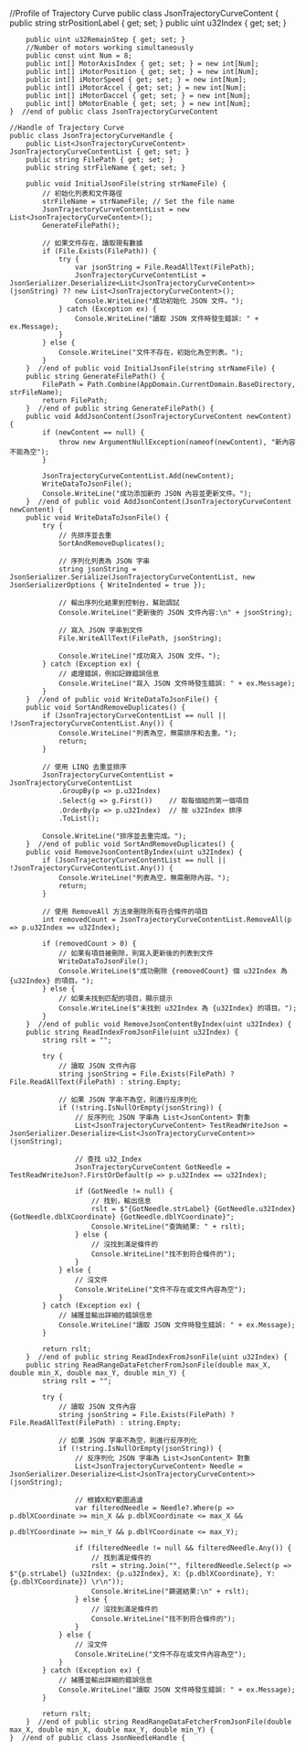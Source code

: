    //Profile of Trajectory Curve 
    public class JsonTrajectoryCurveContent {
        public string strPositionLabel { get; set; }
        public uint u32Index { get; set; }

        public uint u32RemainStep { get; set; }
        //Number of motors working simultaneously
        public const uint Num = 8;
        public int[] MotorAxisIndex { get; set; } = new int[Num];
        public int[] iMotorPosition { get; set; } = new int[Num];
        public int[] iMotorSpeed { get; set; } = new int[Num];
        public int[] iMotorAccel { get; set; } = new int[Num];
        public int[] iMotorDaccel { get; set; } = new int[Num];
        public int[] bMotorEnable { get; set; } = new int[Num];
    }  //end of public class JsonTrajectoryCurveContent

    //Handle of Trajectory Curve
    public class JsonTrajectoryCurveHandle {
        public List<JsonTrajectoryCurveContent> JsonTrajectoryCurveContentList { get; set; }
        public string FilePath { get; set; }
        public string strFileName { get; set; }

        public void InitialJsonFile(string strNameFile) {
            // 初始化列表和文件路徑
            strFileName = strNameFile; // Set the file name
            JsonTrajectoryCurveContentList = new List<JsonTrajectoryCurveContent>();
            GenerateFilePath();

            // 如果文件存在，讀取現有數據
            if (File.Exists(FilePath)) {
                try {
                    var jsonString = File.ReadAllText(FilePath);
                    JsonTrajectoryCurveContentList = JsonSerializer.Deserialize<List<JsonTrajectoryCurveContent>>(jsonString) ?? new List<JsonTrajectoryCurveContent>();
                    Console.WriteLine("成功初始化 JSON 文件。");
                } catch (Exception ex) {
                    Console.WriteLine("讀取 JSON 文件時發生錯誤: " + ex.Message);
                }
            } else {
                Console.WriteLine("文件不存在，初始化為空列表。");
            }
        }  //end of public void InitialJsonFile(string strNameFile) {
        public string GenerateFilePath() {
            FilePath = Path.Combine(AppDomain.CurrentDomain.BaseDirectory, strFileName);
            return FilePath;
        }  //end of public string GenerateFilePath() {
        public void AddJsonContent(JsonTrajectoryCurveContent newContent) {
            if (newContent == null) {
                throw new ArgumentNullException(nameof(newContent), "新內容不能為空");
            }

            JsonTrajectoryCurveContentList.Add(newContent);
            WriteDataToJsonFile();
            Console.WriteLine("成功添加新的 JSON 內容並更新文件。");
        }  //end of public void AddJsonContent(JsonTrajectoryCurveContent newContent) {
        public void WriteDataToJsonFile() {
            try {
                // 先排序並去重
                SortAndRemoveDuplicates();

                // 序列化列表為 JSON 字串
                string jsonString = JsonSerializer.Serialize(JsonTrajectoryCurveContentList, new JsonSerializerOptions { WriteIndented = true });

                // 輸出序列化結果到控制台，幫助調試
                Console.WriteLine("更新後的 JSON 文件內容:\n" + jsonString);

                // 寫入 JSON 字串到文件
                File.WriteAllText(FilePath, jsonString);

                Console.WriteLine("成功寫入 JSON 文件。");
            } catch (Exception ex) {
                // 處理錯誤，例如記錄錯誤信息
                Console.WriteLine("寫入 JSON 文件時發生錯誤: " + ex.Message);
            }
        }  //end of public void WriteDataToJsonFile() {
        public void SortAndRemoveDuplicates() {
            if (JsonTrajectoryCurveContentList == null || !JsonTrajectoryCurveContentList.Any()) {
                Console.WriteLine("列表為空，無需排序和去重。");
                return;
            }

            // 使用 LINQ 去重並排序
            JsonTrajectoryCurveContentList = JsonTrajectoryCurveContentList
                .GroupBy(p => p.u32Index)
                .Select(g => g.First())    // 取每個組的第一個項目
                .OrderBy(p => p.u32Index)  // 按 u32Index 排序
                .ToList();

            Console.WriteLine("排序並去重完成。");
        }  //end of public void SortAndRemoveDuplicates() {
        public void RemoveJsonContentByIndex(uint u32Index) {
            if (JsonTrajectoryCurveContentList == null || !JsonTrajectoryCurveContentList.Any()) {
                Console.WriteLine("列表為空，無需刪除內容。");
                return;
            }

            // 使用 RemoveAll 方法來刪除所有符合條件的項目
            int removedCount = JsonTrajectoryCurveContentList.RemoveAll(p => p.u32Index == u32Index);

            if (removedCount > 0) {
                // 如果有項目被刪除，則寫入更新後的列表到文件
                WriteDataToJsonFile();
                Console.WriteLine($"成功刪除 {removedCount} 個 u32Index 為 {u32Index} 的項目。");
            } else {
                // 如果未找到匹配的項目，顯示提示
                Console.WriteLine($"未找到 u32Index 為 {u32Index} 的項目。");
            }
        }  //end of public void RemoveJsonContentByIndex(uint u32Index) {
        public string ReadIndexFromJsonFile(uint u32Index) {
            string rslt = "";

            try {
                // 讀取 JSON 文件內容
                string jsonString = File.Exists(FilePath) ? File.ReadAllText(FilePath) : string.Empty;

                // 如果 JSON 字串不為空，則進行反序列化
                if (!string.IsNullOrEmpty(jsonString)) {
                    // 反序列化 JSON 字串為 List<JsonContent> 對象
                    List<JsonTrajectoryCurveContent> TestReadWriteJson = JsonSerializer.Deserialize<List<JsonTrajectoryCurveContent>>(jsonString);

                    // 查找 u32_Index
                    JsonTrajectoryCurveContent GotNeedle = TestReadWriteJson?.FirstOrDefault(p => p.u32Index == u32Index);

                    if (GotNeedle != null) {
                        // 找到，輸出信息
                        rslt = $"{GotNeedle.strLabel} {GotNeedle.u32Index} {GotNeedle.dblXCoordinate} {GotNeedle.dblYCoordinate}";
                        Console.WriteLine("查詢結果: " + rslt);
                    } else {
                        // 沒找到滿足條件的
                        Console.WriteLine("找不到符合條件的");
                    }
                } else {
                    // 沒文件
                    Console.WriteLine("文件不存在或文件內容為空");
                }
            } catch (Exception ex) {
                // 捕獲並輸出詳細的錯誤信息
                Console.WriteLine("讀取 JSON 文件時發生錯誤: " + ex.Message);
            }

            return rslt;
        }  //end of public string ReadIndexFromJsonFile(uint u32Index) {
        public string ReadRangeDataFetcherFromJsonFile(double max_X, double min_X, double max_Y, double min_Y) {
            string rslt = "";

            try {
                // 讀取 JSON 文件內容
                string jsonString = File.Exists(FilePath) ? File.ReadAllText(FilePath) : string.Empty;

                // 如果 JSON 字串不為空，則進行反序列化
                if (!string.IsNullOrEmpty(jsonString)) {
                    // 反序列化 JSON 字串為 List<JsonContent> 對象
                    List<JsonTrajectoryCurveContent> Needle = JsonSerializer.Deserialize<List<JsonTrajectoryCurveContent>>(jsonString);

                    // 根據X和Y範圍過濾
                    var filteredNeedle = Needle?.Where(p => p.dblXCoordinate >= min_X && p.dblXCoordinate <= max_X &&
                                                            p.dblYCoordinate >= min_Y && p.dblYCoordinate <= max_Y);

                    if (filteredNeedle != null && filteredNeedle.Any()) {
                        // 找到滿足條件的
                        rslt = string.Join("", filteredNeedle.Select(p => $"{p.strLabel} (u32Index: {p.u32Index}, X: {p.dblXCoordinate}, Y: {p.dblYCoordinate}) \r\n"));
                        Console.WriteLine("篩選結果:\n" + rslt);
                    } else {
                        // 沒找到滿足條件的
                        Console.WriteLine("找不到符合條件的");
                    }
                } else {
                    // 沒文件
                    Console.WriteLine("文件不存在或文件內容為空");
                }
            } catch (Exception ex) {
                // 捕獲並輸出詳細的錯誤信息
                Console.WriteLine("讀取 JSON 文件時發生錯誤: " + ex.Message);
            }

            return rslt;
        }  //end of public string ReadRangeDataFetcherFromJsonFile(double max_X, double min_X, double max_Y, double min_Y) {
    }  //end of public class JsonNeedleHandle {
